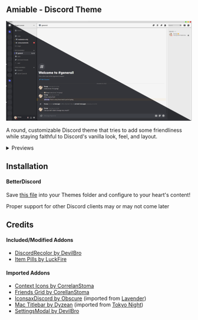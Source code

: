 ## Amiable - Discord Theme
![](https://github.com/scoopds/discord-amiable/blob/main/previews/top.png?raw=true)

A round, customizable Discord theme that tries to add some friendliness while staying faithful to Discord's vanilla look, feel, and layout.

<details closed>
<summary>Previews</summary>
<br>

![](https://github.com/scoopds/discord-amiable/blob/main/previews/light.png?raw=true)
  
![](https://github.com/scoopds/discord-amiable/blob/main/previews/dark.png?raw=true)
  
![](https://github.com/scoopds/discord-amiable/blob/main/previews/settings.png?raw=true)
  
</details>

## Installation
#### BetterDiscord
Save [this file](https://github.com/scoopds/discord-amiable/raw/main/amiable.theme.css) into your Themes folder and configure to your heart's content!

Proper support for other Discord clients may or may not come later

## Credits
#### Included/Modified Addons
- [DiscordRecolor by DevilBro](https://github.com/mwittrien/BetterDiscordAddons/tree/master/Themes/DiscordRecolor)
- [Item Pills by LuckFire](https://github.com/discord-extensions/item-pills)

#### Imported Addons
- [Context Icons by CorrelanStoma](https://github.com/CreArts-Community/Context-Icons)
- [Friends Grid by CorellanStoma](https://github.com/CreArts-Community/Friends-Grid)
- [IconsaxDiscord by Obscure](https://github.com/Lavender-Discord/IconsaxDiscord) (imported from [Lavender](https://github.com/Lavender-Discord/Lavender))
- [Mac Titlebar by Dyzean](https://github.com/Dyzean/Tokyo-Night/blob/main/addons/mac-titlebar.css) (imported from [Tokyo Night](https://github.com/Dyzean/Tokyo-Night))
- [SettingsModal by DevilBro](https://github.com/mwittrien/BetterDiscordAddons/tree/master/Themes/SettingsModal)


